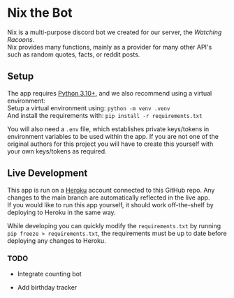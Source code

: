 # Nix the Bot


Nix is a multi-purpose discord bot we created for our server, the *Watching Racoons*.  
Nix provides many functions, mainly as a provider for many other API's such as random quotes, facts, or reddit posts.

## Setup

The app requires [Python 3.10+](https://www.python.org/downloads/), and we also recommend using a virtual environment:  
Setup a virtual environment using: `python -m venv .venv`  
And install the requirements with: `pip install -r requirements.txt`  

You will also need a `.env` file, which establishes private keys/tokens in environment variables to be used within the app. If you are not one of the original authors for this project you will have to create this yourself with your own keys/tokens as required.

## Live Development

This app is run on a [Heroku](https://www.heroku.com/) account connected to this GitHub repo. Any changes to the main branch are automatically reflected in the live app.  
If you would like to run this app yourself, it should work off-the-shelf by deploying to Heroku in the same way.  

While developing you can quickly modify the `requirements.txt` by running `pip freeze > requirements.txt`, the requirements must be up to date before deploying any changes to Heroku.

### TODO

- Integrate counting bot

- Add birthday tracker